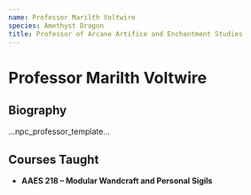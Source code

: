 ```yaml
---
name: Professor Marilth Voltwire
species: Amethyst Dragon
title: Professor of Arcane Artifice and Enchantment Studies
---
```


# Professor Marilth Voltwire

## Biography
...npc_professor_template...

## Courses Taught
- **AAES 218 – Modular Wandcraft and Personal Sigils**
